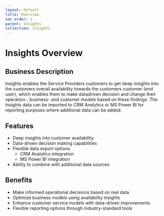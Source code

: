 ```yaml
---
layout: default
title: Overview
nav_order: 1
parent: Insights
collection: insights
---
```


# Insights Overview

## Business Description

Insights enables the Service Providers customers to get deep insights into the customers overall availability towards the customers customer (end user), which enables them to make datadriven decision and change their operation-, business- and customer models based on these findings. The Insights data can be imported to CRM Analytics or MS Power BI for reporting purposes where additional data can be added.

## Features

- Deep insights into customer availability
- Data-driven decision making capabilities
- Flexible data export options
  - CRM Analytics integration
  - MS Power BI integration
- Ability to combine with additional data sources

## Benefits

- Make informed operational decisions based on real data
- Optimize business models using availability insights
- Enhance customer service models with data-driven improvements
- Flexible reporting options through industry-standard tools
